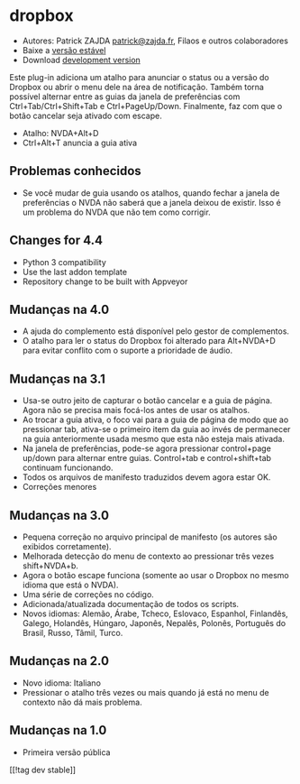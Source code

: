 # dropbox #

* Autores: Patrick ZAJDA <patrick@zajda.fr>, Filaos e outros colaboradores
* Baixe a [versão estável][1]
* Download [development version][2]

Este plug-in adiciona um atalho para anunciar o status ou a versão do
Dropbox ou abrir o menu dele na área de notificação. Também torna possível
alternar entre as guias da janela de preferências com
Ctrl+Tab/Ctrl+Shift+Tab e Ctrl+PageUp/Down. Finalmente, faz com que o botão
cancelar seja ativado com escape.

* Atalho: NVDA+Alt+D
* Ctrl+Alt+T anuncia a guia ativa

## Problemas conhecidos ##

* Se você mudar de guia usando os atalhos, quando fechar a janela de preferências o NVDA não saberá que a janela deixou de existir.
Isso é um problema do NVDA que não tem como corrigir.


## Changes for 4.4 ##

* Python 3 compatibility
* Use the last addon template
* Repository change to be built with Appveyor

## Mudanças na 4.0 ##

* A ajuda do complemento está disponível pelo gestor de complementos.
* O atalho para ler o status do Dropbox foi alterado para Alt+NVDA+D para
  evitar conflito com o suporte a prioridade de áudio.

## Mudanças na 3.1 ##

* Usa-se outro jeito de capturar o botão cancelar e a guia de página. Agora
  não se precisa mais focá-los antes de usar os atalhos.
* Ao trocar a guia ativa, o foco vai para a guia de página de modo que ao
  pressionar tab, ativa-se o primeiro item da guia ao invés de permanecer na
  guia anteriormente usada mesmo que esta não esteja mais ativada.
* Na janela de preferências, pode-se agora pressionar control+page up/down
  para alternar entre guias. Control+tab e control+shift+tab continuam
  funcionando.
* Todos os arquivos de manifesto traduzidos devem agora estar OK.
* Correções menores

## Mudanças na 3.0 ##

* Pequena correção no arquivo principal de manifesto (os autores são
  exibidos corretamente).
* Melhorada detecção do menu de contexto ao pressionar três vezes
  shift+NVDA+b.
* Agora o botão escape funciona (somente ao usar o Dropbox no mesmo idioma
  que está o NVDA).
* Uma série de correções no código.
* Adicionada/atualizada documentação de todos os scripts.
* Novos idiomas: Alemão, Árabe, Tcheco, Eslovaco, Espanhol, Finlandês,
  Galego, Holandês, Húngaro, Japonês, Nepalês, Polonês, Português do Brasil,
  Russo, Tâmil, Turco.

## Mudanças na 2.0 ##

* Novo idioma: Italiano
* Pressionar o atalho três vezes ou mais quando já está no menu de contexto
  não dá mais problema.

## Mudanças na 1.0 ##

* Primeira versão pública

[[!tag dev stable]]

[1]: https://addons.nvda-project.org/files/get.php?file=dx

[2]: https://addons.nvda-project.org/files/get.php?file=dx-dev
